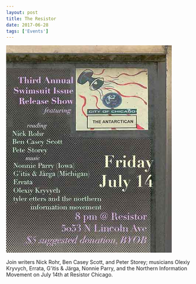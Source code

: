 ```yaml
---
layout: post
title: The Resistor
date: 2017-06-28
tags: ['Events']
---
```

[![The Resistor](/assets/images/2017-07-14.jpg)](https://www.facebook.com/events/242495859571819/)

Join writers Nick Rohr, Ben Casey Scott, and Peter Storey; musicians Olexiy Kryvych, Errata, G'itis & Järga, Nonnie Parry, and the Northern Information Movement on July 14th at Resistor Chicago.
